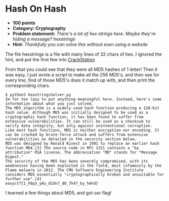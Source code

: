 Hash On Hash
======
* **100 points**
* **Category: Cryptography**
* **Problem statement:** _There's a lot of hex strings here. Maybe they're hiding a message? hexstrings_
* **Hint:** _Thankfully you can solve this without even using a website_

The file hexstrings is a file with many lines of 32 chars of hex.
I ignored the hint, and put the first few into [CrackStation](https://crackstation.net/)

From that you could see that they were all MD5 hashes of 1 letter!
Then it was easy,
I just wrote a script to make all the 256 MD5's,
and then see for every line, find of those MD5's does it match up with, and then print the corresponding chars.

```
$ python3 hexstringsSolver.py
Im far too lazy to put anything meaningful here. Instead, here's some information about what you just solved.
The MD5 algorithm is a widely used hash function producing a 128-bit hash value. Although MD5 was initially designed to be used as a cryptographic hash function, it has been found to suffer from extensive vulnerabilities. It can still be used as a checksum to verify data integrity, but only against unintentional corruption.
Like most hash functions, MD5 is neither encryption nor encoding. It can be cracked by brute-force attack and suffers from extensive vulnerabilities as detailed in the security section below.
MD5 was designed by Ronald Rivest in 1991 to replace an earlier hash function MD4.[3] The source code in RFC 1321 contains a "by attribution" RSA license. The abbreviation "MD" stands for "Message Digest."
The security of the MD5 has been severely compromised, with its weaknesses having been exploited in the field, most infamously by the Flame malware in 2012. The CMU Software Engineering Institute considers MD5 essentially "cryptographically broken and unsuitable for further use".[4]
easyctf{1_h0p3_y0u_d1dn7_d0_7h47_by_h4nd}
```

I learned a few things about MD5, and got our flag!
